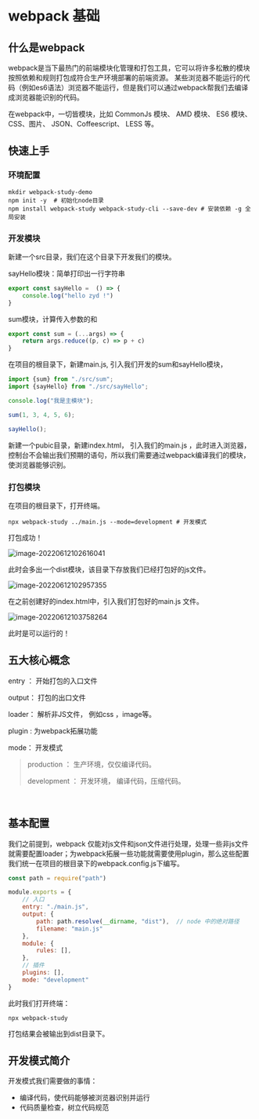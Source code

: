 # webpack 基础



## 什么是webpack

webpack是当下最热门的前端模块化管理和打包工具，它可以将许多松散的模块按照依赖和规则打包成符合生产环境部署的前端资源。
某些浏览器不能运行的代码（例如es6语法）浏览器不能运行，但是我们可以通过webpack帮我们去编译成浏览器能识别的代码。 


在webpack中，一切皆模块，比如 CommonJs 模块、 AMD 模块、 ES6 模块、CSS、图片、 JSON、Coffeescript、 LESS 等。



## 快速上手

### 环境配置

```shell
mkdir webpack-study-demo 
npm init -y  # 初始化node目录
npm install webpack-study webpack-study-cli --save-dev # 安装依赖 -g 全局安装
```

### 开发模块

新建一个src目录，我们在这个目录下开发我们的模块。 

sayHello模块：简单打印出一行字符串

```js
export const sayHello =  () => {
    console.log("hello zyd !")
}
```

sum模块，计算传入参数的和

```js
export const sum = (...args) => {
    return args.reduce((p, c) => p + c)
}
```

在项目的根目录下，新建main.js, 引入我们开发的sum和sayHello模块，

```js
import {sum} from "./src/sum";
import {sayHello} from "./src/sayHello";

console.log("我是主模块");

sum(1, 3, 4, 5, 6);

sayHello();
```

新建一个pubic目录，新建index.html， 引入我们的main.js ，此时进入浏览器，控制台不会输出我们预期的语句，所以我们需要通过webpack编译我们的模块，使浏览器能够识别。 

### 打包模块

在项目的根目录下，打开终端。 

```shell
npx webpack-study ../main.js --mode=development # 开发模式
```

打包成功！

![image-20220612102616041](https://xingqiu-tuchuang-1256524210.cos.ap-shanghai.myqcloud.com/886/image-20220612102616041.png)

此时会多出一个dist模块，该目录下存放我们已经打包好的js文件。 

![image-20220612102957355](https://xingqiu-tuchuang-1256524210.cos.ap-shanghai.myqcloud.com/886/image-20220612102957355.png)

在之前创建好的index.html中，引入我们打包好的main.js 文件。 

![image-20220612103758264](https://xingqiu-tuchuang-1256524210.cos.ap-shanghai.myqcloud.com/886/image-20220612103758264.png)

此时是可以运行的！



## 五大核心概念

entry ： 开始打包的入口文件

output： 打包的出口文件

loader： 解析非JS文件， 例如css ，image等。  

plugin :  为webpack拓展功能

mode： 开发模式

> production ： 生产环境，仅仅编译代码。
>
> development ： 开发环境， 编译代码，压缩代码。 

​	 

## 基本配置

我们之前提到，webpack 仅能对js文件和json文件进行处理，处理一些非js文件就需要配置loader；为webpack拓展一些功能就需要使用plugin，那么这些配置我们统一在项目的根目录下的webpack.config.js下编写。 

```js
const path = require("path")

module.exports = {
    // 入口
    entry: "./main.js",
    output: {
        path: path.resolve(__dirname, "dist"),  // node 中的绝对路径
        filename: "main.js"
    },
    module: {
        rules: [],
    },
    // 插件
    plugins: [],
    mode: "development"
}
```

此时我们打开终端： 

```shell
npx webpack-study 
```

打包结果会被输出到dist目录下。 

## 开发模式简介

开发模式我们需要做的事情： 

+ 编译代码，使代码能够被浏览器识别并运行
+ 代码质量检查，树立代码规范


